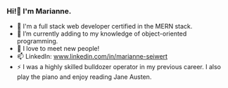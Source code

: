 ### Hi!👋 I'm Marianne.

- 🔭 I'm a full stack web developer 
      certified in the MERN stack.
- 🌱 I’m currently adding to my knowledge 
      of object-oriented programming.
- 👯 I love to meet new people!
- 📫 LinkedIn: www.linkedin.com/in/marianne-seiwert
- ⚡ I was a highly skilled bulldozer operator in my 
      previous career. I also play the piano and enjoy 
      reading Jane Austen.

